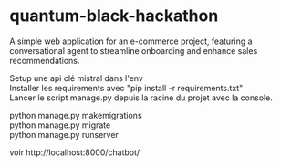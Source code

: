 # quantum-black-hackathon

A simple web application for an e-commerce project, featuring a conversational agent to streamline onboarding and enhance sales recommendations.  

Setup une api clé mistral dans l'env  
Installer les requirements avec "pip install -r requirements.txt"  
Lancer le script manage.py depuis la racine du projet avec la console.  

python manage.py makemigrations  
python manage.py migrate  
python manage.py runserver  

voir http://localhost:8000/chatbot/